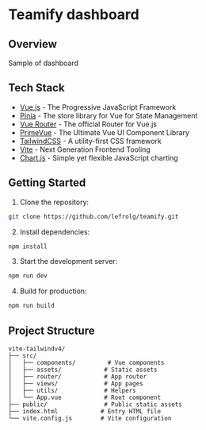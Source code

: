 #  Teamify dashboard

## Overview

Sample of dashboard


## Tech Stack

- [Vue.js](https://vuejs.org/) - The Progressive JavaScript Framework
- [Pinia](https://pinia.vuejs.org/) - The store library for Vue for State Management
- [Vue Router](https://router.vuejs.org/) - The official Router for Vue.js
- [PrimeVue](https://primevue.org/) - The Ultimate Vue UI Component Library
- [TailwindCSS](https://tailwindcss.com/) - A utility-first CSS framework
- [Vite](https://vitejs.dev/) - Next Generation Frontend Tooling
- [Chart.js](https://www.chartjs.org/) - Simple yet flexible JavaScript charting

## Getting Started

1. Clone the repository:

```bash
git clone https://github.com/lefrolg/teamify.git
```

2. Install dependencies:

```bash
npm install
```

3. Start the development server:

```bash
npm run dev
```

4. Build for production:

```bash
npm run build
```

## Project Structure

```
vite-tailwindv4/
├── src/
│   ├── components/         # Vue components
│   ├── assets/            # Static assets
│   ├── router/            # App router
│   ├── views/             # App pages
│   ├── utils/             # Helpers
│   └── App.vue            # Root component
├── public/                # Public static assets
├── index.html            # Entry HTML file
└── vite.config.js        # Vite configuration
```
